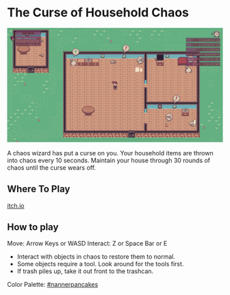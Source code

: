 
# The Curse of Household Chaos

![Game Screenshot](screenshots/screenshot1.png)

A chaos wizard has put a curse on you.  Your household items are thrown into chaos every 10 seconds. Maintain your house through 30 rounds of chaos until the curse wears off.

Where To Play
-------------

[itch.io](https://lightboat.itch.io/the-curse-of-household-chaos)

How to play
-----------

Move: Arrow Keys or WASD
Interact: Z or Space Bar or E

- Interact with objects in chaos to restore them to normal.
- Some objects require a tool. Look around for the tools first.
- If trash piles up, take it out front to the trashcan.

Color Palette: [#nannerpancakes](https://lospec.com/palette-list/nanner-pancakes)